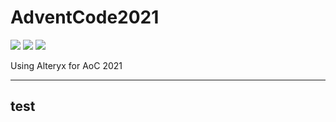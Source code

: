 # AdventCode2021

![](https://img.shields.io/badge/day%20📅-21-blue)
![](https://img.shields.io/badge/stars%20⭐-37-yellow)
![](https://img.shields.io/badge/days%20completed-18-red)

Using Alteryx for AoC 2021

---
test
---
